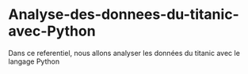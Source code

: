 # Analyse-des-donnees-du-titanic-avec-Python
Dans ce referentiel, nous allons analyser les données du titanic avec le langage Python
